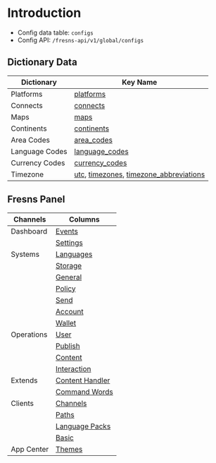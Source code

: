# Introduction

- Config data table: `configs`
- Config API: `/fresns-api/v1/global/configs`

## Dictionary Data

| Dictionary | Key Name |
| --- | --- |
| Platforms | [platforms](./dictionary/platforms.md) |
| Connects | [connects](./dictionary/connects.md) |
| Maps | [maps](./dictionary/maps.md) |
| Continents | [continents](./dictionary/continents.md) |
| Area Codes | [area_codes](./dictionary/area-codes.md) |
| Language Codes | [language_codes](./dictionary/language-codes.md) |
| Currency Codes | [currency_codes](./dictionary/currency-codes.md) |
| Timezone | [utc](./dictionary/timezone.md), [timezones](./dictionary/timezone.md#timezone-identifiers-to-utc), [timezone_abbreviations](./dictionary/timezone.md#timezone-abbreviations-to-utc) |

## Fresns Panel

| Channels | Columns |
| --- | --- |
| Dashboard | [Events](./panel/events.md) |
|  | [Settings](./panel/settings.md) |
| Systems | [Languages](./panel/languages.md) |
|  | [Storage](./panel/storage.md) |
|  | [General](./panel/general.md) |
|  | [Policy](./panel/policy.md) |
|  | [Send](./panel/send.md) |
|  | [Account](./panel/account.md) |
|  | [Wallet](./panel/wallet.md) |
| Operations | [User](./panel/user.md) |
|  | [Publish](./panel/publish.md) |
|  | [Content](./panel/content.md) |
|  | [Interaction](./panel/interaction.md) |
| Extends | [Content Handler](./panel/content-handler.md) |
|  | [Command Words](./panel/command-word.md) |
| Clients | [Channels](./panel/channels.md) |
|  | [Paths](./panel/paths.md) |
|  | [Language Packs](./panel/language-packs.md) |
|  | [Basic](./panel/basic.md) |
| App Center | [Themes](./panel/themes.md) |
